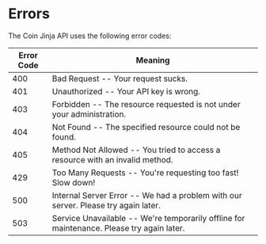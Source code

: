 # Errors

The Coin Jinja API uses the following error codes:

Error Code | Meaning
---------- | -------
400 | Bad Request -- Your request sucks.
401 | Unauthorized -- Your API key is wrong.
403 | Forbidden -- The resource requested is not under your administration.
404 | Not Found -- The specified resource could not be found.
405 | Method Not Allowed -- You tried to access a resource with an invalid method.
429 | Too Many Requests -- You're requesting too fast! Slow down!
500 | Internal Server Error -- We had a problem with our server. Please try again later.
503 | Service Unavailable -- We're temporarily offline for maintenance. Please try again later.
